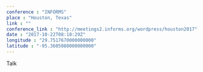 ```yaml
---
conference : "INFORMS"
place : "Houston, Texas"
link : ""
conference_link : "http://meetings2.informs.org/wordpress/houston2017"
date : "2017-10-22T08:18:29Z"
longitude : "29.7517670000000000"
latitude : "-95.3605080000000000"
---
```


Talk

